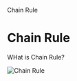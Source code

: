 Chain Rule

# Chain Rule
WHat is Chain Rule?

![Chain Rule](https://th.bing.com/th/id/OIP.I_-p7G7H_WIn6JXKaC7d8gHaJ4?w=149&h=199&c=7&r=0&o=7&dpr=1.4&pid=1.7&rm=3)

